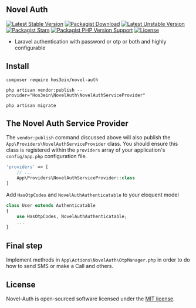 ## Novel Auth

[![Latest Stable Version](http://poser.pugx.org/hos3ein/novel-auth/v)](https://packagist.org/packages/hos3ein/novel-auth)
[![Packagist Download](https://img.shields.io/packagist/dt/hos3ein/novel-auth)](https://packagist.org/packages/hos3ein/novel-auth)
[![Latest Unstable Version](http://poser.pugx.org/hos3ein/novel-auth/v/unstable)](https://packagist.org/packages/hos3ein/novel-auth)
[![Packagist Stars](https://img.shields.io/packagist/stars/hos3ein/novel-auth)](https://packagist.org/packages/hos3ein/novel-auth)
[![Packagist PHP Version Support](https://img.shields.io/packagist/php-v/hos3ein/novel-auth)](https://packagist.org/packages/hos3ein/novel-auth)
[![License](http://poser.pugx.org/hos3ein/novel-auth/license)](https://packagist.org/packages/hos3ein/novel-auth)

* Laravel authentication with password or otp or both and highly configurable

## Install

```shell
composer require hos3ein/novel-auth
```

```shell
php artisan vendor:publish --provider="Hos3ein\NovelAuth\NovelAuthServiceProvider"
```

```shell
php artisan migrate
```

## The Novel Auth Service Provider

The `vendor:publish` command discussed above will also publish the `App\Providers\NovelAuthServiceProvider` class. You
should ensure this class is registered within the `providers` array of your application's `config/app.php` configuration
file.

```php
'providers' => [
    // ...
    App\Providers\NovelAuthServiceProvider::class
]
```

Add `HasOtpCodes` and `NovelAuthAuthenticatable` to your eloquent model

```php
class User extends Authenticatable
{
    use HasOtpCodes, NovelAuthAuthenticatable;
    ...
}
```

## Final step

Implement methods in `App\Actions\NovelAuth\OtpManager.php` in order to do how to send SMS or make a Call and others.

## License

Novel-Auth is open-sourced software licensed under the [MIT license](LICENSE.md).

